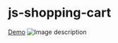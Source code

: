 # js-shopping-cart
[Demo](https://escowear.herokuapp.com/)
![Image description](https://mir-s3-cdn-cf.behance.net/project_modules/fs/b5f24a96339111.5eac0000956e4.jpg)
